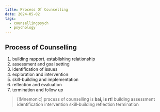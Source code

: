 ```yaml
---
title: Process Of Counselling
date: 2024-05-02
tags:
  - counsellingpsych
  - psychology
---
```

## Process of Counselling 
1. building rapport, establishing relationship
2. assessment and goal setting
3. identification of issues
4. exploration and intervention
5. skill-building and implementation
6. reflection and evaluation
7. termination and follow up 


> [!Mnemonic] 
> process of counselling is **bai, is rt!**
> building assessment identification intervention skill-building reflection termination  

